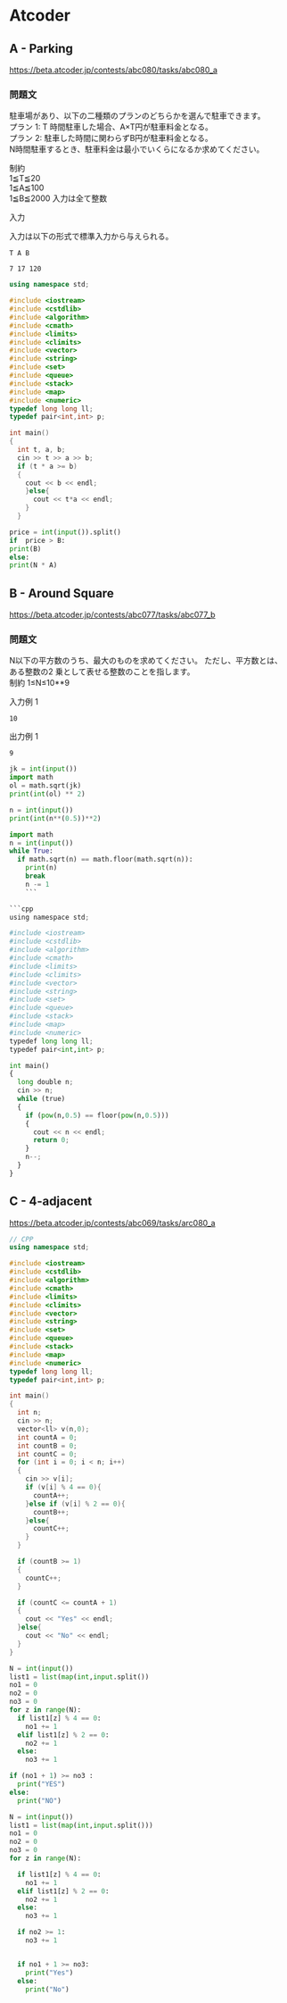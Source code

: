 
# Atcoder

## A - Parking
https://beta.atcoder.jp/contests/abc080/tasks/abc080_a

### 問題文

駐車場があり、以下の二種類のプランのどちらかを選んで駐車できます。
<br>プラン 1: T 時間駐車した場合、A×T円が駐車料金となる。
<br>プラン 2: 駐車した時間に関わらずB円が駐車料金となる。
<br>N時間駐車するとき、駐車料金は最小でいくらになるか求めてください。

制約
<br>1≦T≦20
<br>1≦A≦100
<br>1≦B≦2000
入力は全て整数

入力

入力は以下の形式で標準入力から与えられる。
```
T A B
```

```
7 17 120
```



```cpp
using namespace std;

#include <iostream>
#include <cstdlib>
#include <algorithm>
#include <cmath>
#include <limits>
#include <climits>
#include <vector>
#include <string>
#include <set>
#include <queue>
#include <stack>
#include <map>
#include <numeric>
typedef long long ll;
typedef pair<int,int> p;

int main()
{
  int t, a, b;
  cin >> t >> a >> b;
  if (t * a >= b)
  {
    cout << b << endl;
    }else{
      cout << t*a << endl;
    }
  }

```


```py
price = int(input()).split()
if  price > B:
print(B)
else:
print(N * A)


```

## B - Around Square

https://beta.atcoder.jp/contests/abc077/tasks/abc077_b

### 問題文

N以下の平方数のうち、最大のものを求めてください。 ただし、平方数とは、ある整数の2
乗として表せる整数のことを指します。
<br>制約
1≤N≤10**9

入力例 1
```
10
```
出力例 1
```
9
```


```py
jk = int(input())
import math
ol = math.sqrt(jk)
print(int(ol) ** 2)
```
```py
n = int(input())
print(int(n**(0.5))**2)
```

```py
import math
n = int(input())
while True:
  if math.sqrt(n) == math.floor(math.sqrt(n)):
    print(n)
    break
    n -= 1
    ```

```cpp
using namespace std;

#include <iostream>
#include <cstdlib>
#include <algorithm>
#include <cmath>
#include <limits>
#include <climits>
#include <vector>
#include <string>
#include <set>
#include <queue>
#include <stack>
#include <map>
#include <numeric>
typedef long long ll;
typedef pair<int,int> p;

int main()
{
  long double n;
  cin >> n;
  while (true)
  {
    if (pow(n,0.5) == floor(pow(n,0.5)))
    {
      cout << n << endl;
      return 0;
    }
    n--;
  }
}

```

## C - 4-adjacent
https://beta.atcoder.jp/contests/abc069/tasks/arc080_a

```cpp
// CPP
using namespace std;

#include <iostream>
#include <cstdlib>
#include <algorithm>
#include <cmath>
#include <limits>
#include <climits>
#include <vector>
#include <string>
#include <set>
#include <queue>
#include <stack>
#include <map>
#include <numeric>
typedef long long ll;
typedef pair<int,int> p;

int main()
{
  int n;
  cin >> n;
  vector<ll> v(n,0);
  int countA = 0;
  int countB = 0;
  int countC = 0;
  for (int i = 0; i < n; i++)
  {
    cin >> v[i];
    if (v[i] % 4 == 0){
      countA++;
    }else if (v[i] % 2 == 0){
      countB++;
    }else{
      countC++;
    }
  }

  if (countB >= 1)
  {
    countC++;
  }

  if (countC <= countA + 1)
  {
    cout << "Yes" << endl;
  }else{
    cout << "No" << endl;
  }
}

```





```py
N = int(input())
list1 = list(map(int,input.split())
no1 = 0
no2 = 0
no3 = 0
for z in range(N):
  if list1[z] % 4 == 0:
    no1 += 1
  elif list1[z] % 2 == 0:
    no2 += 1
  else:
    no3 += 1

if (no1 + 1) >= no3 :
  print("YES")
else:
  print("NO")
```

```py
N = int(input())
list1 = list(map(int,input.split()))
no1 = 0
no2 = 0
no3 = 0
for z in range(N):

  if list1[z] % 4 == 0:
    no1 += 1
  elif list1[z] % 2 == 0:
    no2 += 1
  else:
    no3 += 1

  if no2 >= 1:
    no3 += 1


  if no1 + 1 >= no3:
    print("Yes")
  else:
    print("No")


```
